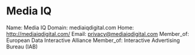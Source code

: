 
# Media IQ

Name: Media IQ
Domain: mediaiqdigital.com
Home: http://mediaiqdigital.com/
Email: privacy@mediaiqdigital.com
Member_of: European Data Interactive Alliance
Member_of: Interactive Advertising Bureau (IAB)
